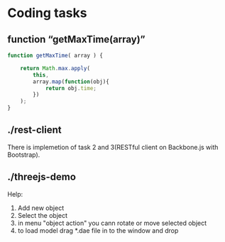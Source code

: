 # Coding tasks

## function “getMaxTime(array)”
```javascript
function getMaxTime( array ) {

    return Math.max.apply(
    	this, 
    	array.map(function(obj){
        	return obj.time;
    	})
    );
}
```
## ./rest-client
There is implemetion of task 2 and 3(RESTful client on Backbone.js with Bootstrap).

## ./threejs-demo
Help:
  1. Add new object
  2. Select the object 
  3. in menu "object action" you cann rotate or move selected object
  4. to load model drag *.dae file in to the window and drop


